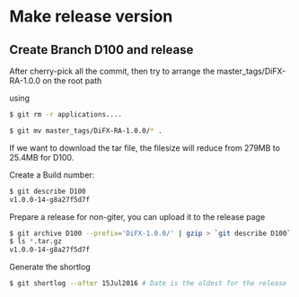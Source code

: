 # Make release version

## Create Branch D100 and release



After cherry-pick all the commit, then try to arrange the master_tags/DiFX-RA-1.0.0 on the root path

using 

```bash
$ git rm -r applications....

$ git mv master_tags/DiFX-RA-1.0.0/* .
```

If we want to download the tar file, the filesize will reduce from 279MB to 25.4MB for D100.



Create a Build number:

```bash
$ git describe D100
v1.0.0-14-g8a27f5d7f

```

Prepare a release for non-giter, you can upload it to the release page

```bash
$ git archive D100 --prefix='DiFX-1.0.0/' | gzip > `git describe D100`.tar.gz
$ ls *.tar.gz
v1.0.0-14-g8a27f5d7f
```



Generate the shortlog

```bash
$ git shortlog --after 15Jul2016 # Date is the oldest for the release
```

